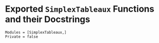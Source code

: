 # Exported  `SimplexTableaux` Functions and their Docstrings


```@autodocs
Modules = [SimplexTableaux,]
Private = false
```

